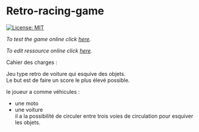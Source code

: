 # Retro-racing-game
[![License: MIT](https://img.shields.io/badge/License-MIT-yellow.svg)](LICENSE)

*To test the game online click [here](https://kitao.github.io/pyxel/wasm/launcher/?run=rattlessnake.retro-racing-game.game).*

*To edit ressource online click [here](https://kitao.github.io/pyxel/wasm/launcher/?edit=rattlessnake.retro-racing-game.graphics).*

Cahier des charges :

Jeu type retro de voiture qui esquive des objets.<br>
Le but est de faire un score le plus élevé possible.

le joueur a comme véhicules :
  - une moto
  - une voiture <br>
 il a la possibilité de circuler entre trois voies de circulation pour esquiver les objets.
